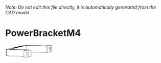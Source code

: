 ###### Note: Do not edit this file directly, it is automatically generated from the CAD model

# PowerBracketM4

![](/project.svg)



 

